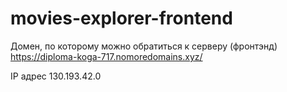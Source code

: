 # movies-explorer-frontend
Домен, по которому можно обратиться к серверу (фронтэнд) https://diploma-koga-717.nomoredomains.xyz/

IP адрес 130.193.42.0